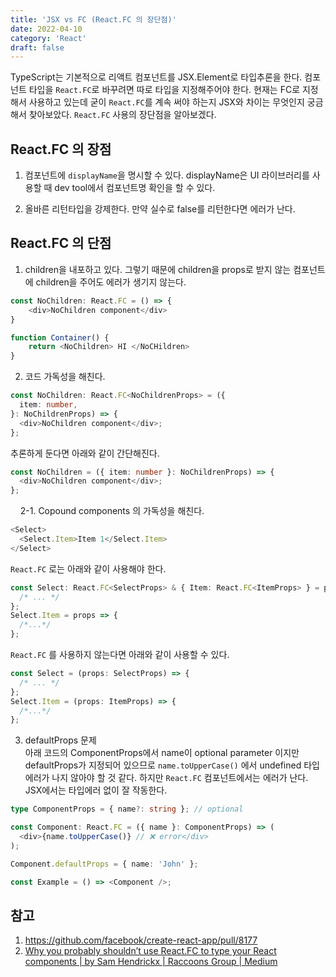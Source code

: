 ```yaml
---
title: 'JSX vs FC (React.FC 의 장단점)'
date: 2022-04-10
category: 'React'
draft: false
---
```


TypeScript는 기본적으로 리액트 컴포넌트를 JSX.Element로 타입추론을 한다. 컴포넌트 타입을 `React.FC`로 바꾸려면 따로 타입을 지정해주어야 한다. 현재는 FC로 지정해서 사용하고 있는데 굳이 `React.FC`를 계속 써야 하는지 JSX와 차이는 무엇인지 궁금해서 찾아보았다.
`React.FC` 사용의 장단점을 알아보겠다.

## React.FC 의 장점

1. 컴포넌트에 `displayName`을 명시할 수 있다. displayName은 UI 라이브러리를 사용할 때 dev tool에서 컴포넌트명 확인을 할 수 있다.

2. 올바른 리턴타입을 강제한다. 만약 실수로 false를 리턴한다면 에러가 난다.

## React.FC 의 단점

1. children을 내포하고 있다. 그렇기 때문에 children을 props로 받지 않는 컴포넌트에 children을 주어도 에러가 생기지 않는다.

```ts
const NoChildren: React.FC = () => {
	<div>NoChildren component</div>
}

function Container() {
	return <NoChildren> HI </NoCHildren>
}
```

2. 코드 가독성을 해친다.

```ts
const NoChildren: React.FC<NoChildrenProps> = ({
  item: number,
}: NoChildrenProps) => {
  <div>NoChildren component</div>;
};
```

추론하게 둔다면 아래와 같이 간단해진다.

```ts
const NoChildren = ({ item: number }: NoChildrenProps) => {
  <div>NoChildren component</div>;
};
```

&nbsp;&nbsp;&nbsp; 2-1. Copound components 의 가독성을 해친다.

```ts
<Select>
  <Select.Item>Item 1</Select.Item>
</Select>
```

`React.FC` 로는 아래와 같이 사용해야 한다.

```ts
const Select: React.FC<SelectProps> & { Item: React.FC<ItemProps> } = props => {
  /* ... */
};
Select.Item = props => {
  /*...*/
};
```

`React.FC` 를 사용하지 않는다면 아래와 같이 사용할 수 있다.

```ts
const Select = (props: SelectProps) => {
  /* ... */
};
Select.Item = (props: ItemProps) => {
  /*...*/
};
```

3. defaultProps 문제  
   아래 코드의 ComponentProps에서 name이 optional parameter 이지만 defaultProps가 지정되어 있으므로 `name.toUpperCase()` 에서 undefined 타입에러가 나지 않아야 할 것 같다. 하지만 `React.FC` 컴포넌트에서는 에러가 난다. JSX에서는 타입에러 없이 잘 작동한다.

```ts
type ComponentProps = { name?: string }; // optional

const Component: React.FC = ({ name }: ComponentProps) => (
  <div>{name.toUpperCase()} // ❌ error</div>
);

Component.defaultProps = { name: 'John' };

const Example = () => <Component />;
```

## 참고

1. https://github.com/facebook/create-react-app/pull/8177
2. [Why you probably shouldn’t use React.FC to type your React components | by Sam Hendrickx | Raccoons Group | Medium](https://medium.com/raccoons-group/why-you-probably-shouldnt-use-react-fc-to-type-your-react-components-37ca1243dd13)
